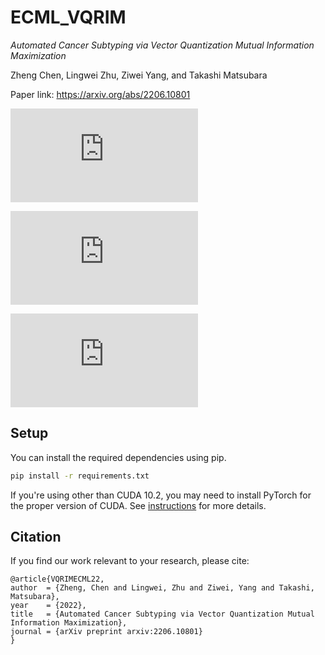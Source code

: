 # ECML_VQRIM

_Automated Cancer Subtyping via Vector Quantization Mutual Information Maximization_

Zheng Chen, Lingwei Zhu, Ziwei Yang, and Takashi Matsubara

Paper link: https://arxiv.org/abs/2206.10801

![alt text](https://github.com/zhengchen3/ECML_VQRIM/files/9996692/pca_brca_lgg.pdf)

![alt text](https://github.com/zhengchen3/ECML_VQRIM/files/9996697/Ablation2.pdf)

![alt text](https://github.com/zhengchen3/ECML_VQRIM/files/9996693/label_flows.pdf)

## Setup

You can install the required dependencies using pip.

```bash
pip install -r requirements.txt
```

If you're using other than CUDA 10.2, you may need to install PyTorch for the proper version of CUDA. See [instructions](https://pytorch.org/get-started/locally/) for more details.

## Citation

If you find our work relevant to your research, please cite:

    @article{VQRIMECML22,
	author  = {Zheng, Chen and Lingwei, Zhu and Ziwei, Yang and Takashi, Matsubara},
	year    = {2022},
  	title   = {Automated Cancer Subtyping via Vector Quantization Mutual Information Maximization},
  	journal = {arXiv preprint arxiv:2206.10801}
	}

